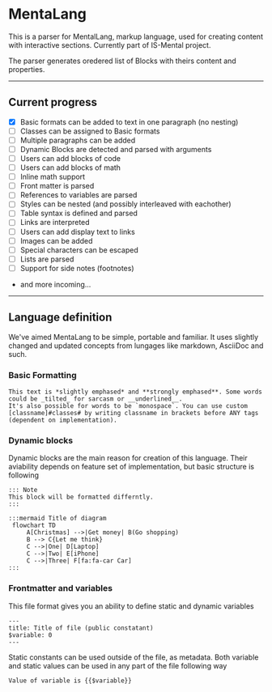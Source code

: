 # MentaLang

This is a parser for MentalLang, markup language, used for creating content with interactive sections.
Currently part of IS-Mental project. 

The parser generates oredered list of Blocks with theirs content and properties.


---

## Current progress
- [x] Basic formats can be added to text in one paragraph (no nesting)
- [ ] Classes can be assigned to Basic formats
- [ ] Multiple paragraphs can be added
- [ ] Dynamic Blocks are detected and parsed with arguments
- [ ] Users can add blocks of code
- [ ] Users can add blocks of math
- [ ] Inline math support
- [ ] Front matter is parsed
- [ ] References to variables are parsed
- [ ] Styles can be nested (and possibly interleaved with eachother)
- [ ] Table syntax is defined and parsed
- [ ] Links are interpreted
- [ ] Users can add display text to links
- [ ] Images can be added
- [ ] Special characters can be escaped
- [ ] Lists are parsed
- [ ] Support for side notes (footnotes)
- and more incoming...


---

## Language definition
We've aimed MentaLang to be simple, portable and familiar. It uses slightly changed and updated concepts from lungages
like markdown, AsciiDoc and such.

### Basic Formatting
```
This text is *slightly emphased* and **strongly emphased**. Some words could be _tilted_ for sarcasm or __underlined__.
It's also possible for words to be `monospace`. You can use custom [classname]#classes# by writing classname in brackets before ANY tags (dependent on implementation).
```

### Dynamic blocks
Dynamic blocks are the main reason for creation of this language. Their aviability depends on feature set of implementation,
but basic structure is following

```
::: Note
This block will be formatted differntly. 
:::

:::mermaid Title of diagram
 flowchart TD
     A[Christmas] -->|Get money| B(Go shopping)
     B --> C{Let me think}
     C -->|One| D[Laptop]
     C -->|Two| E[iPhone]
     C -->|Three| F[fa:fa-car Car]
:::
```

### Frontmatter and variables
This file format gives you an ability to define static and dynamic variables

```
---
title: Title of file (public constatant)
$variable: 0
---
```

Static constants can be used outside of the file, as metadata.
Both variable and static values can be used in any part of the file following way

```
Value of variable is {{$variable}}
```

